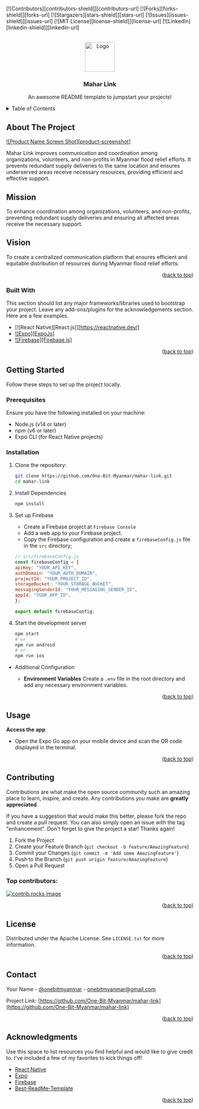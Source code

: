 
<a id="readme-top"></a>

[![Contributors][contributors-shield]][contributors-url]
[![Forks][forks-shield]][forks-url]
[![Stargazers][stars-shield]][stars-url]
[![Issues][issues-shield]][issues-url]
[![MIT License][license-shield]][license-url]
[![LinkedIn][linkedin-shield]][linkedin-url]

<!-- PROJECT LOGO -->
<br />
<div align="center">
  <a href="https://github.com/othneildrew/Best-README-Template">
    <img src="images/logo.png" alt="Logo" width="80" height="80">
  </a>

  <h3 align="center">Mahar Link</h3>

  <p align="center">
    An awesome README template to jumpstart your projects!
  </p>
</div>



<!-- TABLE OF CONTENTS -->
<details>
  <summary>Table of Contents</summary>
  <ol>
    <li>
      <a href="#about-the-project">About The Project</a>
      <ul>
        <li><a href="#built-with">Built With</a></li>
      </ul>
    </li>
    <li>
      <a href="#getting-started">Getting Started</a>
      <ul>
        <li><a href="#prerequisites">Prerequisites</a></li>
        <li><a href="#installation">Installation</a></li>
      </ul>
    </li>
    <li><a href="#usage">Usage</a></li>
    <li><a href="#roadmap">Roadmap</a></li>
    <li><a href="#contributing">Contributing</a></li>
    <li><a href="#license">License</a></li>
    <li><a href="#contact">Contact</a></li>
    <li><a href="#acknowledgments">Acknowledgments</a></li>
  </ol>
</details>



<!-- ABOUT THE PROJECT -->
## About The Project

[![Product Name Screen Shot][product-screenshot]](https://example.com)

Mahar Link improves communication and coordination among organizations, volunteers, and non-profits in Myanmar flood relief efforts. It prevents redundant supply deliveries to the same location and ensures underserved areas receive necessary resources, providing efficient and effective support.

## Mission

To enhance coordination among organizations, volunteers, and non-profits, preventing redundant supply deliveries and ensuring all affected areas receive the necessary support.

## Vision

To create a centralized communication platform that ensures efficient and equitable distribution of resources during Myanmar flood relief efforts.


<p align="right">(<a href="#readme-top">back to top</a>)</p>



### Built With

This section should list any major frameworks/libraries used to bootstrap your project. Leave any add-ons/plugins for the acknowledgements section. Here are a few examples.

* [![React Native][React.js]][https://reactnative.dev/]
* [![Expo][ExpoJs]](https://expo.dev/)
* [![Firebase][Firebase.js]](https://firebase.google.com/)


<p align="right">(<a href="#readme-top">back to top</a>)</p>



<!-- GETTING STARTED -->
## Getting Started

Follow these steps to set up the project locally.

### Prerequisites

Ensure you have the following installed on your machine:

- Node.js (v14 or later)
- npm (v6 or later)
- Expo CLI (for React Native projects)

### Installation

1. Clone the repository:

    ```sh
    git clone https://github.com/One-Bit-Myanmar/mahar-link.git
    cd mahar-link
    ```

2. Install Dependencies

    ```sh
    npm install
    ```

3. Set up Firebase

    - Create a Firebase project at `Firebase Console`
    - Add a web app to your Firebase project.
    - Copy the Firebase configuration and create a `firebaseConfig.js` file in the `src` directory;

    ```javascript
    // src/firebaseConfig.js
    const firebaseConfig = {
    apiKey: "YOUR_API_KEY",
    authDomain: "YOUR_AUTH_DOMAIN",
    projectId: "YOUR_PROJECT_ID",
    storageBucket: "YOUR_STORAGE_BUCKET",
    messagingSenderId: "YOUR_MESSAGING_SENDER_ID",
    appId: "YOUR_APP_ID",
    };

    export default firebaseConfig;
    ```

4. Start the development server

    ```sh
    npm start
    # or
    npm run android
    # or
    npm run ios
    ```

- Additional Configuration

    - **Environment Variables**
    Create a `.env` file in the root directory and add any necessary environment variables.

<p align="right">(<a href="#readme-top">back to top</a>)</p>



<!-- USAGE EXAMPLES -->
## Usage

**Access the app**

 - Open the Expo Go app on your mobile device and scan the QR code displayed in the terminal.

<p align="right">(<a href="#readme-top">back to top</a>)</p>


<!-- CONTRIBUTING -->
## Contributing

Contributions are what make the open source community such an amazing place to learn, inspire, and create. Any contributions you make are **greatly appreciated**.

If you have a suggestion that would make this better, please fork the repo and create a pull request. You can also simply open an issue with the tag "enhancement".
Don't forget to give the project a star! Thanks again!

1. Fork the Project
2. Create your Feature Branch (`git checkout -b feature/AmazingFeature`)
3. Commit your Changes (`git commit -m 'Add some AmazingFeature'`)
4. Push to the Branch (`git push origin feature/AmazingFeature`)
5. Open a Pull Request

### Top contributors:

<a href="https://github.com/One-Bit-Myanmar/mahar-link.git">
  <img src="https://contrib.rocks/image?repo=One-Bit-Myanmar/mahar-link" alt="contrib.rocks image" />
</a>

<p align="right">(<a href="#readme-top">back to top</a>)</p>


<!-- LICENSE -->
## License

Distributed under the Apache License. See `LICENSE.txt` for more information.

<p align="right">(<a href="#readme-top">back to top</a>)</p>



<!-- CONTACT -->
## Contact

Your Name - [@onebitmyanmar](https://twitter.com/your_username) - onebitmyanmar@gmail.com

Project Link: [https://github.com/One-Bit-Myanmar/mahar-link](https://github.com/One-Bit-Myanmar/mahar-link)

<p align="right">(<a href="#readme-top">back to top</a>)</p>



<!-- ACKNOWLEDGMENTS -->
## Acknowledgments

Use this space to list resources you find helpful and would like to give credit to. I've included a few of my favorites to kick things off!

- [React Native](https://reactnative.dev/)
- [Expo](https://expo.dev/)
- [Firebase](https://firebase.google.com/)
- [Best-ReadMe-Template](https://github.com/othneildrew/Best-README-Template)

<p align="right">(<a href="#readme-top">back to top</a>)</p>





